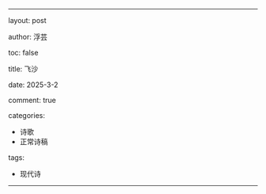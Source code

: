 ---

layout: post

author: 浮芸

toc: false

title: 飞沙

date: 2025-3-2

comment: true

categories: 
  - 诗歌
  - 正常诗稿

tags:
  - 现代诗
---
